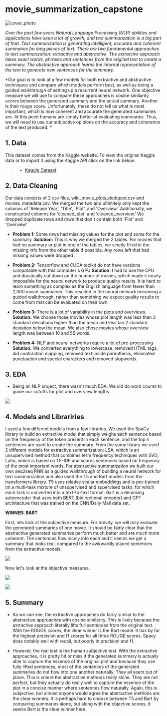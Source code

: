 # movie_summarization_capstone

![cover_photo](./files/cover_photo.jpg)

*Over the past few years Natural Language Processing (NLP) abilities and applications have seen a lot of growth, and text summarization is a big part of that. Text summarization is generating intelligent, accurate and coherent summaries for long pieces of text. There are two fundamental approaches to text summarization: extractive and abstractive. The extractive approach takes exact words, phrases and sentences from the original text to create a summary. The abstractive approach learns the internal representation of the text to generate new sentences for the summary.*

*Our goal is to look at a few models for both extractive and abstractive techniques and compare which models perform best, as well as doing a guided walkthrough of setting up a recurrent neural network. One objective measure we will use to compare these approaches is cosine similarity scores between the generated summary and the actual summary. Another is their rouge score. Unfortunately, these do not tell us what is most important, which is how coherent and accurate the generated summaries are. At this point humans are simply better at evaluating summaries. Thus, we will need to use our subjective opinions on the accuracy and coherence of the text produced. *

## 1. Data

This dataset comes from the Kaggle website. To view the original Kaggle data or to import it using the Kaggle API click on the link below:

> * [Kaggle Dataset](https://www.kaggle.com/jrobischon/wikipedia-movie-plots)


## 2. Data Cleaning 

Our data consists of 2 csv files, wiki_movie_plots_deduped.csv and movies_metadata.csv. We merged the two and ultimitely only kept the columns of 'Release Year', 'Title', 'Plot', and 'Overview.' Additionally, we constructed columns for 'cleaned_plot' and 'cleaned_overview.' We dropped duplicate rows and rows that don't contain both 'Plot' and 'Overview'

* **Problem 1:** Some rows had missing values for the plot and some for the summary. **Solution:** This is why we merged the 2 tables. For movies that had no summary or plot in one of the tables, we simply filled in the missing info from the other table if possible. Any rows left that had missing values were dropped . 

* **Problem 2:** Tensorflow and CUDA toolkit do not have versions compatable with this computer's GPU  **Solution:** I had to use the CPU and drastically cut down on the number of movies, which made it nearly impossible for the neural network to produce quality results. It is hard to learn something as complex as the English language from fewer than 2,000 movie summaries. This resulted in the neural network becoming a guided walkthrough, rather than something we expect quality results to come from that can be evaluated on their own.  

* **Problem 3:** There is a lot of variability in the plots and overviews.  **Solution:** We choose those movies whose plot length was less than 2 standard deviations higher than the mean and less tan 2 standard deviation below the mean. We also chose movies whose overview length was between 10 and 55 words. 

* **Problem 4:** NLP and neural networks require a lot of pre-processing **Solution:** We converted everything to lowercase, removed HTML tags, did contraction mapping, removed text inside parenthesis, eliminated punctuation and special characters and removed stopwords.


## 3. EDA

* Being an NLP project, there wasn't much EDA. We did do word counts to guide our cutoffs for plot and overview lengths 

![](./files/word_len_dist.png)

## 4. Models and Librariries

I used a few different models from a few libraries. We used the SpaCy library to build an extractive model that simply weighs each sentence based on the frequency of the token present in each sentence, and the top n sentences are used to create the summary. From the sumy library we used 2 different models for extractive summarization: LSA, which is an unsupervised method that combines term frequency techniques with SVD; Luhn, which is based on TF-IDF and scores sentences based on frequency of the most important words. For abstractive summarization we built our own seq2seq RNN as a guided walkthrough of building a neural network for text summarization and also used the T5 and Bart models from the transformers library. T5 uses relative scalar embeddings and is pre-trained on a multi-task mixture of unsupervised and supervised tasks, for which each task is converted into a text-to-text format. Bart is a denoising autoencoder that uses both BERT (bidirectional encoder) and GPT architecture that was trained on the CNN/Daily Mail data set.


**WINNER: BART**

First, lets look at the subjective measure. For brevity, we will only evaluate the generated summaries of one movie. It should be fairly clear that the abstractive generated summaries perform much better and are much more coherent. The sentences flow nicely into each and it seems we get a summary that looks real, compared to the awkwardly placed sentences from the extractive models.  

![](./files/subj_eval.png)

Now let's look at the objective measures. 

![](./files/cosine_sim.png)

![](./files/rouge_scores.png)

## 5. Summary

* As we can see, the extractive approaches do fairly similar to the abstractive approaches with cosine similarity. This is likely because the extractive approach literally lifts full sentences from the original text. With the ROUGE scores, the clear winner is the Bart model. It has by far the highest precision and f1 scores for all three ROUGE scores. Spacy does notably well with recall, but poorly in precision and f1.

* However, the real test is the human subjective test. With the extractive approaches, it is pretty hit or miss if the generated summary is actually able to capture the essence of the original plot and because they use fully lifted sentences, most of the sentences of the generated summaries do not flow into one another naturally. They all seem out of place. This is where the abstractive methods really shine. They are not perfect, but they actually do really well to capture the essence of the plot in a concise manner where sentences flow naturally. Again, this is subjective, but almost anyone would agree the abstractive methods are the clear winners. It is perhaps hard to choose between T5 and Bart by comparing summaries alone, but along with the objective scores, it seems Bart is the clear winner here. 
